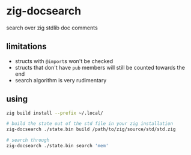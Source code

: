# zig-docsearch

search over zig stdlib doc comments

## limitations

 - structs with `@import`s won't be checked
 - structs that don't have `pub` members will still be counted towards the end
 - search algorithm is very rudimentary

## using

```bash
zig build install --prefix ~/.local/

# build the state out of the std file in your zig installation
zig-docsearch ./state.bin build /path/to/zig/source/std/std.zig

# search through
zig-docsearch ./state.bin search 'mem'
```

